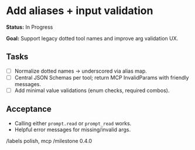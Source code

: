 # Add aliases + input validation

**Status:** In Progress

**Goal:** Support legacy dotted tool names and improve arg validation UX.

## Tasks

- [ ] Normalize dotted names → underscored via alias map.
- [ ] Central JSON Schemas per tool; return MCP InvalidParams with friendly messages.
- [ ] Add minimal value validations (enum checks, required combos).

## Acceptance

- Calling either `prompt.read` or `prompt_read` works.
- Helpful error messages for missing/invalid args.

/labels polish, mcp
/milestone 0.4.0
